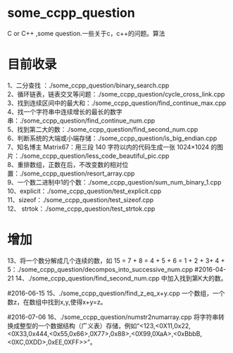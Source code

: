 # some_ccpp_question
C or C++ ,some question.一些关于c，c++的问题。算法



# 目前收录
1、二分查找 ：./some_ccpp_question/binary_search.cpp </br>
2、循环链表，链表交叉等问题：./some_ccpp_question/cycle_cross_link.cpp </br>
3、找到连续区间中的最大和：./some_ccpp_question/find_continue_max.cpp</br>
4、找一个字符串中连续增长的最长的数字串：./some_ccpp_question/find_continue_num.cpp </br>
5、找到第二大的数：./some_ccpp_question/find_second_num.cpp</br>
6、判断系统的大端或小端存储：./some_ccpp_question/is_big_endian.cpp</br>
7、知名博主 Matrix67：用三段 140 字符以内的代码生成一张 1024×1024 的图片：./some_ccpp_question/less_code_beautiful_pic.cpp</br>
8、重排数组，正数在后，不改变数的相对位置：./some_ccpp_question/resort_array.cpp</br>
9、一个数二进制中1的个数：./some_ccpp_question/sum_num_binary_1.cpp</br>
10、explicit：./some_ccpp_question/test_explicit.cpp</br>
11、sizeof：./some_ccpp_question/test_sizeof.cpp</br>
12、 strtok：./some_ccpp_question/test_strtok.cpp</br>

# 增加
13、将一个数分解成几个连续的数，如 15 = 7 + 8 = 4 + 5 + 6 = 1 + 2 + 3+ 4 + 5：./some_ccpp_question/decompos_into_successive_num.cpp
#2016-04-21
14、./some_ccpp_question/find_second_num.cpp 中加入找到第K大的数。

#2016-06-15
15、./some_ccpp_question/find_z_eq_x+y.cpp 一个数组，一个数z，在数组中找到x,y,使得x+y=z。

#2016-07-06
16、./some_ccpp_question/numstr2numarray.cpp 将字符串转换成整型的一个数据结构（广义表）存储，例如“<123,<0X11,0x22,<0X33,0x444,<0x55,0x66>,0X77>,0x88>,<0X99,0XaA>,<0xBbbB,<0XC,0XDD>,0xEE,0XFF>>”。

